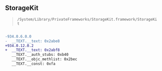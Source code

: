 ## StorageKit

> `/System/Library/PrivateFrameworks/StorageKit.framework/StorageKit`

```diff

-934.0.6.0.0
-  __TEXT.__text: 0x2abe8
+934.0.12.0.2
+  __TEXT.__text: 0x2abf8
   __TEXT.__auth_stubs: 0xb40
   __TEXT.__objc_methlist: 0x2bec
   __TEXT.__const: 0xfa

```
